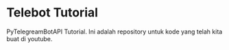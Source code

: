 # Telebot Tutorial
PyTelegreamBotAPI Tutorial. Ini adalah repository untuk kode yang telah kita buat di youtube.

